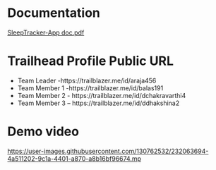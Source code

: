 # Documentation 
[SleepTracker-App doc.pdf](https://github.com/Ashwinr1911/SleepTracking/files/11233455/SleepTracker-App.doc.pdf)

#  Trailhead Profile Public URL

<ul>
      <li>Team Leader -https://trailblazer.me/id/araja456 </li>
      <li>Team Member 1 -https://trailblazer.me/id/balas191 </li>
      <li>Team Member 2 - https://trailblazer.me/id/dchakravarthi4</li>
      <li>Team Member 3 – https://trailblazer.me/id/ddhakshina2</li>
  </ul>



# Demo video
https://user-images.githubusercontent.com/130762532/232063694-4a511202-9c1a-4401-a870-a8b16bf96674.mp
